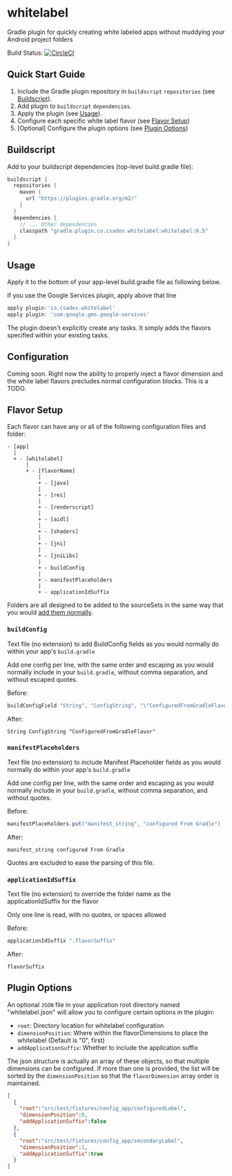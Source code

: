 # whitelabel
Gradle plugin for quickly creating white labeled apps without muddying your Android project folders

Build Status: [![CircleCI](https://circleci.com/gh/gtcompscientist/whitelabel/tree/master.svg?style=svg)](https://circleci.com/gh/gtcompscientist/whitelabel/tree/master)

## Quick Start Guide

1. Include the Gradle plugin repository in `buildscript` `repositories` (see [Buildscript](#buildscript)).
1. Add plugin to `buildscript` `dependencies`.
1. Apply the plugin (see [Usage](#usage)).
1. Configure each specific white label flavor (see [Flavor Setup](#flavorsetup))
1. [Optional] Configure the plugin options (see [Plugin Options](#pluginoptions))

## Buildscript

Add to your buildscript dependencies (top-level build.gradle file):

```groovy
buildscript {
  repositories {
    maven {
      url "https://plugins.gradle.org/m2/"
    }
  }
  dependencies {
    // ... Other dependencies
    classpath "gradle.plugin.co.csadev.whitelabel:whitelabel:0.5"
  }
}
```

## Usage

Apply it to the bottom of your app-level build.gradle file as following below.

If you use the Google Services plugin, apply above that line

```groovy
apply plugin:'co.csadev.whitelabel'
apply plugin: 'com.google.gms.google-services'
```

The plugin doesn't explicitly create any tasks. It simply adds the flavors specified within your existing tasks.

## Configuration

Coming soon. Right now the ability to properly inject a flavor dimension and the white label flavors precludes normal configuration blocks. This is a TODO.

## Flavor Setup

Each flavor can have any or all of the following configuration files and folder:

```
- [app]
  |
  + - [whitelabel]
      |
      + - [flavorName]
          |
          + - [java]
          |
          + - [res]
          |
          + - [renderscript]
          |
          + - [aidl]
          |
          + - [shaders]
          |
          + - [jni]
          |
          + - [jniLibs]
          |
          + - buildConfig
          |
          + - manifestPlaceholders
          |
          + - applicationIdSuffix
```

Folders are all designed to be added to the sourceSets in the same way that you would [add them normally](https://developer.android.com/studio/build/build-variants#flavor-dimensions).

### `buildConfig`
Text file (no extension) to add BuildConfig fields as you would normally do within your app's `build.gradle`

Add one config per line, with the same order and escaping as you would normally include in your `build.gradle`, without comma separation, and without escaped quotes.

Before:
```groovy
buildConfigField "String", "ConfigString", "\"ConfiguredFromGradleFlavor\""
```

After:
```
String ConfigString "ConfiguredFromGradleFlavor"
```

### `manifestPlaceholders`
Text file (no extension) to include Manifest Placeholder fields as you would normally do within your app's `build.gradle`

Add one config per line, with the same order and escaping as you would normally include in your `build.gradle`, without comma separation, and without quotes.

Before:
```groovy
manifestPlaceholders.put("manifest_string", "configured From Gradle")
```

After:
```
manifest_string configured From Gradle
```

Quotes are excluded to ease the parsing of this file.

### `applicationIdSuffix`
Text file (no extension) to override the folder name as the applicationIdSuffix for the flavor

Only one line is read, with no quotes, or spaces allowed

Before:
```groovy
applicationIdSuffix ".flavorSuffix"
```

After:
```
flavorSuffix
```

## Plugin Options

An optional `JSON` file in your application root directory named "whitelabel.json" will allow you to configure certain options in the plugin:

* `root`: Directory location for whitelabel configuration
* `dimensionPosition`: Where within the flavorDimensions to place the whitelabel (Default is "0", first)
* `addApplicationSuffix`: Whether to include the application suffix

The json structure is actually an array of these objects, so that multiple dimensions can be configured. If more than one is provided, the list will be sorted by the `dimensionPosition` so that the `flavorDimension` array order is maintained.

```json
[
  {
    "root":"src/test/fixtures/config_app/configuredLabel",
    "dimensionPosition":0,
    "addApplicationSuffix":false
  },
  {
    "root":"src/test/fixtures/config_app/secondaryLabel",
    "dimensionPosition":1,
    "addApplicationSuffix":true
  }
]
```
